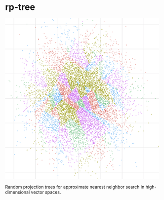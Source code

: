 # rp-tree

![rp-tree](r/scatter.png)

Random projection trees for approximate nearest neighbor search in high-dimensional vector spaces.
